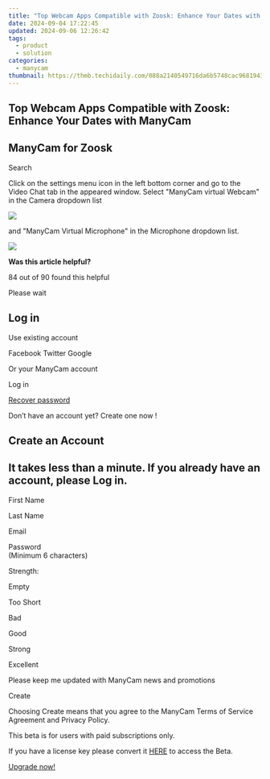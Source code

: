 ```yaml
---
title: "Top Webcam Apps Compatible with Zoosk: Enhance Your Dates with ManyCam"
date: 2024-09-04 17:22:45
updated: 2024-09-06 12:26:42
tags:
  - product
  - solution
categories:
  - manycam
thumbnail: https://thmb.techidaily.com/088a2140549716da6b5748cac96819433a88c8dbf67bc5c9abb78e2279e38684.jpg
---
```


## Top Webcam Apps Compatible with Zoosk: Enhance Your Dates with ManyCam

## ManyCam for Zoosk

Search 

 Click on the settings menu icon in the left bottom corner and go to the Video Chat tab in the appeared window. Select "ManyCam virtual Webcam" in the Camera dropdown list

![](https://manycam.com/build/images/help/settings/zoosk01.jpg?v=ad263d64ad)   
  
  
 and "ManyCam Virtual Microphone" in the Microphone dropdown list.

![](https://manycam.com/build/images/help/settings/zoosk02.jpg?v=2f9bf28ef7) 

**Was this article helpful?** 

84 out of 90 found this helpful 

  
Please wait 

## Log in

Use existing account

Facebook Twitter Google 

Or your ManyCam account

Log in 

[Recover password](https://tools.techidaily.com/manycam/products/) 

 Don’t have an account yet? Create one now ! 

## Create an Account

## It takes less than a minute. If you already have an account, please Log in.

First Name 

Last Name 

Email 

Password  
(Minimum 6 characters) 

Strength: 

Empty

Too Short

Bad

Good

Strong

Excellent

Please keep me updated with ManyCam news and promotions 

Create 

Choosing Create means that you agree to the ManyCam Terms of Service Agreement and Privacy Policy.

This beta is for users with paid subscriptions only.

If you have a license key please convert it [HERE](https://tools.techidaily.com/manycam/products/) to access the Beta.

[Upgrade now!](https://tools.techidaily.com/manycam/products/)

<ins class="adsbygoogle"
     style="display:block"
     data-ad-format="autorelaxed"
     data-ad-client="ca-pub-7571918770474297"
     data-ad-slot="1223367746"></ins>



<ins class="adsbygoogle"
     style="display:block"
     data-ad-client="ca-pub-7571918770474297"
     data-ad-slot="8358498916"
     data-ad-format="auto"
     data-full-width-responsive="true"></ins>
